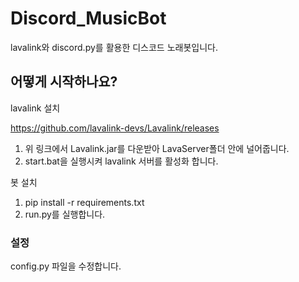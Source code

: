 
# Discord_MusicBot


lavalink와 discord.py를 활용한 디스코드 노래봇입니다.

## 어떻게 시작하나요?

lavalink 설치

https://github.com/lavalink-devs/Lavalink/releases
1. 위 링크에서 Lavalink.jar를 다운받아 LavaServer폴더 안에 널어줍니다.
2. start.bat을 실행시켜 lavalink 서버를 활성화 합니다.

봇 설치
1. pip install -r requirements.txt
2. run.py를 실행합니다.

### 설정
config.py 파일을 수정합니다.



